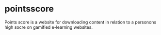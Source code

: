 # pointsscore
Points score is a website for downloading content in relation to a personons high socre on gamified e-learning websites. 
